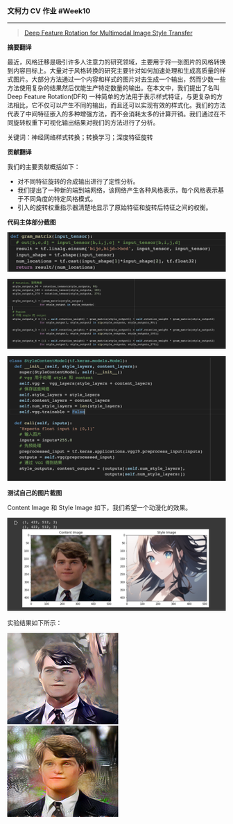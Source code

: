 ### 文柯力 CV 作业 #Week10

---

> [Deep Feature Rotation for Multimodal Image Style Transfer](https://paperswithcode.com/paper/deep-feature-rotation-for-multimodal-image-1)

**摘要翻译** 

最近，风格迁移是吸引许多人注意力的研究领域，主要用于将一张图片的风格转换到内容目标上。大量对于风格转换的研究主要针对如何加速处理和生成高质量的样式图片。大部分方法通过一个内容和样式的图片对去生成一个输出，然而少数一些方法使用复杂的结果然后仅能生产特定数量的输出。在本文中，我们提出了名叫 Deep Feature Rotation(DFR) 一种简单的方法用于表示样式特证，与更复杂的方法相比，它不仅可以产生不同的输出，而且还可以实现有效的样式化。我们的方法代表了中间特征嵌入的多种增强方法，而不会消耗太多的计算开销。我们通过在不同旋转权重下可视化输出结果对我们的方法进行了分析。

关键词：神经网络样式转换；转换学习；深度特征旋转

**贡献翻译** 

我们的主要贡献概括如下：

- 对不同特征旋转的合成输出进行了定性分析。
- 我们提出了一种新的端到端网络，该网络产生各种风格表示，每个风格表示基于不同角度的特定风格模式。
- 引入的旋转权重指示器清楚地显示了原始特征和旋转后特征之间的权衡。

**代码主体部分截图** 

<img src="assets/image-20221126202611755.png" alt="image-20221126202611755" style="zoom:50%;" />

![image-20221126202336678](assets/image-20221126202336678-9465419.png)

<img src="assets/image-20221126202918418-9465761.png" alt="image-20221126202918418" style="zoom:50%;" />

**测试自己的图片截图** 

Content Image 和 Style Image 如下，我们希望一个动漫化的效果。

![image-20221126193453632](assets/image-20221126193453632-9462496.png)

实验结果如下所示：

<img src="assets/result.png" alt="result" style="zoom:50%;" />

<img src="assets/result1.png" alt="result1" style="zoom:50%;" />